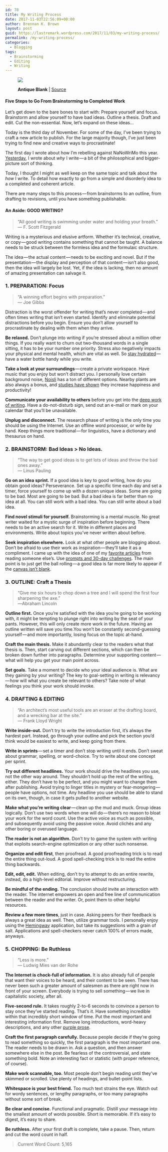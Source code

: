 ```yaml
---
id: 78
title: My Writing Process
date: 2017-11-03T22:56:09+00:00
author: Brennan K. Brown
layout: post
guid: https://lastremark.wordpress.com/2017/11/03/my-writing-process/
permalink: /my-writing-process/
categories:
  - Blogging
tags:
  - Brainstorming
  - Editing
  - Writing
---
```


<figure class="wp-caption"> 

<img data-width="3000" data-height="2250" src="https://cdn-images-1.medium.com/max/2560/1*xdeHxfY_NPhNrbAi6OunKw.jpeg" /> <figcaption class="wp-caption-text"><b>Antique Blank</b> | <a href="https://www.pexels.com/photo/antique-blank-camera-classic-269810/" target="_blank" rel="noopener noreferrer">Source</a></figcaption></figure> 

#### Five Steps to Go From Brainstorming to Completed Work

<span>L</span>et’s get down to the bare bones to start with: Prepare yourself and focus. Brainstorm and allow yourself to have bad ideas. Outline a thesis. Draft and edit. Cut the non-essential. Now, let’s expand on these ideas…

Today is the third day of November. For some of the day, I’ve been trying to craft a new article to publish. For the large majority though, I’ve just been trying to find new and creative ways to procrastinate!

The first day I wrote about how I’m rebelling against NaNoWriMo this year. <a href="https://medium.com/@brennanbrown/why-i-write-e425cdda0e10" target="_blank" rel="noopener noreferrer">Yesterday</a>, I wrote about _why_ I write — a bit of the philosophical and bigger-picture sort of thinking.

Today, I thought I might as well keep on the same topic and talk about the _how_ I write. To detail how exactly to go from a simple and disorderly idea to a completed and coherent article.

There are many steps to this process — from brainstorms to an outline, from drafting to revisions, until you have something publishable.

#### An Aside: GOOD WRITING?

> “All good writing is swimming under water and holding your breath.”   
> — F. Scott Fitzgerald

Writing is a mysterious and elusive artform. Whether it’s technical, creative, or copy — good writing contains something that cannot be taught. A balance needs to be struck between the formless idea and the formulaic structure.

The idea — the actual content — needs to be exciting and novel. But if the presentation — the display and perception of that content — isn’t also good, then the idea will largely be lost. Yet, if the idea is lacking, then no amount of amazing presentation can salvage it.

### 1. PREPARATION: Focus

> “A winning effort begins with preparation.”   
> — Joe Gibbs

<span>D</span>istraction is the worst offender for writing that’s never completed — and often times writing that isn’t even started. Identify and eliminate potential distractions before you begin. Ensure you don’t allow yourself to procrastinate by dealing with them when they arrive.

<b>Be relaxed.</b> Don’t plunge into writing if you’re stressed about a million other things. If you really want to churn out two-thousand words in a single sitting, it has to be your number one priority. Stress also negatively impacts your physical and mental health, which are vital as well. So <a href="https://familydoctor.org/hydration-why-its-so-important/" target="_blank" rel="noopener noreferrer">stay hydrated</a> — have a water bottle handy while you write.

<b>Take a look at your surroundings</b> — create a private workspace. Have music that you enjoy but won’t distract you. I personally love certain background noise, <a href="https://www.noisli.com/" target="_blank" rel="noopener noreferrer">Noisli</a> has a ton of different options. Nearby plants are also always a bonus, and <a href="https://www.theguardian.com/money/2014/aug/31/plants-offices-workers-productive-minimalist-employees" target="_blank" rel="noopener noreferrer">studies have shown</a> they increase happiness and productivity!

<b>Communicate your availability to others</b> before you get into the <a href="https://blog.evernote.com/blog/2017/02/23/deep-work-matters-distracted-world/" target="_blank" rel="noopener noreferrer">deep work of writing</a>. Have a do-not-disturb sign, send out an e-mail or mark on your calendar that you’ll be unavailable.

<b>Unplug and disconnect.</b> The research phase of writing is the only time you should be using the Internet. Use an offline word processor, or write by hand. Keep things more traditional — for linguistics, have a dictionary and thesaurus on hand.



### 2. BRAINSTORM: Bad Ideas > No Ideas.

> “The way to get good ideas is to get lots of ideas and throw the bad ones away.”  
> — Linus Pauling

<b>Go on an idea sprint.</b> If a good idea is key to good writing, how do you obtain good ideas? Perseverance. Set up a specific time each day and set a timer, force yourself to come up with a dozen unique ideas. Some are going to be bad. Most are going to be bad. But a bad idea is far better than no idea at all. You can still work with a bad idea. You can still write about a bad idea.

<b>Find novel stimuli for yourself.</b> Brainstorming is a mental muscle. No great writer waited for a mystic surge of inspiration before beginning. There needs to be an active search for it. Write in different places and environments. Write about topics you’ve never written about before.

<b>Seek inspiration elsewhere.</b> Look at what other people are blogging about. Don’t be afraid to use their work as inspiration — they’ll take it as a compliment. I came up with the idea of one of my <a href="https://medium.com/@brennanbrown/zen-of-housekeeping-cfd37efb744d" target="_blank" rel="noopener noreferrer">favorite articles</a> from reading someone else’s. Use <a href="https://www.thesitsgirls.com/writing-prompts/" target="_blank" rel="noopener noreferrer">prompts and 30-day challenges</a>. The main point is to just get the ball rolling — a good idea is far more likely to appear if the <a href="https://medium.com/@brennanbrown/the-best-time-to-start-a-new-year-s-resolution-is-right-now-ffdd389fbf01" target="_blank" rel="noopener noreferrer">canvas isn’t blank</a>.



### 3. OUTLINE: Craft a Thesis

> “Give me six hours to chop down a tree and I will spend the first four sharpening the axe.”   
> ―Abraham Lincoln

<b>Outline first.</b> Once you’re satisfied with the idea you’re going to be working with, it might be tempting to plunge right into writing by the seat of your pants. However, this will only create more work in the future. Having an outline written will save you time.You won’t be constantly second-guessing yourself — and more importantly, losing focus on the topic at-hand.

<b>Craft the main thesis.</b> Make it abundantly clear to the readers what that thesis is. Then, start carving out different sections, which can then be broken down further into paragraphs. Determine your supporting content — what will help you get your main point across.

<b>Set goals.</b> Take a moment to decide who your ideal audience is. What are they gaining by your writing? The key to goal-setting in writing is relevancy — how will what you create be relevant to others? Take note of what feelings you think your work should invoke.



### 4. DRAFTING & EDITING

> “An architect’s most useful tools are an eraser at the drafting board, and a wrecking bar at the site.”   
> — Frank Lloyd Wright

<b>Write inside-out.</b> Don’t try to write the introduction first, it’s always the hardest part. Instead, go through your outline and pick the section you’d think would be easiest to write, and keep going from there.

<b>Write in sprints</b> — set a timer and don’t stop writing until it ends. Don’t sweat about grammar, spelling, or word-choice. Try to write about one concept per sprint.

<b>Try out different headlines.</b> Your work should drive the headlines you use, not the other way around. They shouldn’t hold up the rest of the writing, either. They don’t have to be perfect, and you might want to change them after publishing. Avoid trying to linger titles in mystery or fear-mongering — people have options, not time. Any headline you use should be able to stand on its own, though, in case it gets pulled to another website.

<b>Make what you’re writing clear </b>— clean up the mud and muck. Group ideas logically. Don’t use two words when one will do — there’s no reason to bloat your work for the word count. Use the active voice as much as possible, and subsequently avoid using the passive voice. Avoid clichés and any other boring or overused language.

<b>The reader is not an algorithm.</b> Don’t try to game the system with writing that exploits search-engine optimization or any other such nonsense.

<b>Organize and edit first</b>, then proofread. A good proofreading trick is to read the entire thing out-loud. A good spell-checking trick is to read the entire thing backwards.

<b>Edit, edit, edit.</b> When editing, don’t try to attempt to do an entire rewrite, instead, do a high-level editorial. Improve without restructuring.

<b>Be mindful of the ending.</b> The conclusion should invite an interaction with the reader. The internet empowers an open and free line of communication between the reader and the writer. Or, point them to other helpful resources.

<b>Review a few more times</b>, just in case. Asking peers for their feedback is always a great idea as well. Then, utilize grammar tools. I personally enjoy using the <a href="http://www.hemingwayapp.com/" target="_blank" rel="noopener noreferrer">Hemingway</a> application, but take its suggestions with a grain of salt. Applications and spell-checkers never catch 100% of errors made, anyways.



### 5. CHOPPING: Be Ruthless

> “Less is more.”   
> — Ludwig Mies van der Rohe

<b>The Internet is chock-full of information.</b> It is also already full of people that want their voices to be heard, and their content to be seen. There has never been such a greater amount of salesmen as there are right now in front of your screen. Everybody is trying to sell something — we live in capitalistic society, after all.

<b>Five-second rule.</b> It takes roughly 2-to-6 seconds to convince a person to stay once they’ve started reading. That’s it. Have something incredible within that incredibly short window of time. Put the most important and interesting information first. Remove long introductions, word-heavy descriptions, and any other <a href="http://thewritepractice.com/purple-prose/" target="_blank" rel="noopener noreferrer">purple prose</a>.

<b>Craft the first paragraph carefully.</b> Because people decide if they’re going to read something so quickly, the first paragraph is the most important one. The reader needs to be drawn in. Ask a question, and then answer somewhere else in the post. Be fearless of the controversial, and state something bold. Note an interesting fact or statistic (with proper reference, of course).

<b>Make work scannable, too.</b> Most people don’t begin reading until they’ve skimmed or scrolled. Use plenty of headings, and bullet-point lists.

<b>Whitespace is your best friend.</b> Too much text strains the eye. Watch out for wordy sentences, or lengthy paragraphs, or too many paragraphs without some sort of break.

<b>Be clear and concise.</b> Functional and pragmatic. Distill your message into the smallest amount of words possible. Short is memorable. If it’s easy to digest, it’s easy to share.

<b>Be ruthless.</b> After your first draft is complete, take a pause. Then, return and cut the word count in half.



> Current Word Count: 5,165